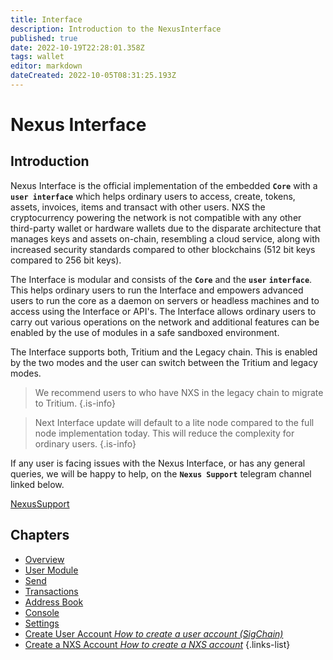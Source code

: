 ```yaml
---
title: Interface
description: Introduction to the NexusInterface
published: true
date: 2022-10-19T22:28:01.358Z
tags: wallet
editor: markdown
dateCreated: 2022-10-05T08:31:25.193Z
---
```


# Nexus Interface

## **Introduction**

Nexus Interface is the official implementation of the embedded **`Core`** with a **`user interface`** which helps ordinary users to access, create, tokens, assets, invoices, items and transact with other users. NXS the cryptocurrency powering the network is not compatible with any other third-party wallet or hardware wallets due to the disparate architecture that manages keys and assets on-chain, resembling a cloud service, along with increased security standards compared to other blockchains (512 bit keys compared to 256 bit keys).

The Interface is modular and consists of the **`Core`** and the  **`user`** **`interface`**. This helps ordinary users to run the Interface and empowers advanced users to run the core as a daemon on servers or headless machines and to access using the Interface or API's. The Interface allows ordinary users to carry out various operations on the network and additional features can be enabled by the use of modules in a safe sandboxed environment.

The Interface supports both, Tritium and the Legacy chain. This is enabled by the two modes and the user can switch between the Tritium and legacy modes.


> We recommend users to who have NXS in the legacy chain to migrate to Tritium.
{.is-info}

> Next Interface update will default to a lite node compared to the full node implementation today. This will reduce the complexity for ordinary users.
{.is-info}

If any user is facing issues with the Nexus Interface, or has any general queries, we will be happy to help, on the **`Nexus Support`** telegram channel linked below.&#x20;

[NexusSupport](https://t.me/NexusSupport)

## Chapters

- [Overview](/en/guides/interface/overview)
- [User Module](/en/guides/interface/user-module)
- [Send](/en/guides/interface/send)
- [Transactions](/en/guides/interface/transactions)
- [Address Book](/en/guides/interface/address-book)
- [Console](/en/guides/interface/console)
- [Settings](/en/guides/interface/settings)
- [Create User Account *How to create a user account (SigChain)*](/en/guides/interface/create-user-account)
- [Create a NXS Account *How to create a NXS account*](/en/guides/interface/create-an-account)
{.links-list}
